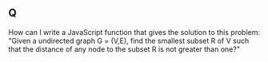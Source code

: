 ## Q 

How can I write a JavaScript function that gives the solution to this problem: "Given a undirected graph G = (V,E), find the smallest subset R of V such that the distance of any node to the subset R is not greater than one?"
